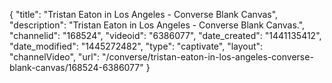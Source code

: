 {
    "title": "Tristan Eaton in Los Angeles - Converse Blank Canvas",
    "description": "Tristan Eaton in Los Angeles - Converse Blank Canvas.",
    "channelid": "168524",
    "videoid": "6386077",
    "date_created": "1441135412",
    "date_modified": "1445272482",
    "type": "captivate",
    "layout": "channelVideo",
    "url": "\/converse\/tristan-eaton-in-los-angeles-converse-blank-canvas\/168524-6386077"
}